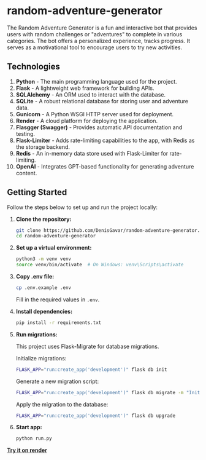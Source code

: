 # random-adventure-generator
The Random Adventure Generator is a fun and interactive bot that provides users with random challenges or "adventures" to complete in various categories. The bot offers a personalized experience, tracks progress. It serves as a motivational tool to encourage users to try new activities.

## Technologies
1. **Python** - The main programming language used for the project.
2. **Flask** - A lightweight web framework for building APIs.
3. **SQLAlchemy** - An ORM used to interact with the database.
4. **SQLite** - A robust relational database for storing user and adventure data.
5. **Gunicorn** - A Python WSGI HTTP server used for deployment.
6. **Render** - A cloud platform for deploying the application.
7. **Flasgger (Swagger)** - Provides automatic API documentation and testing.
8. **Flask-Limiter** - Adds rate-limiting capabilities to the app, with Redis as the storage backend.
9. **Redis** - An in-memory data store used with Flask-Limiter for rate-limiting.
10. **OpenAI** - Integrates GPT-based functionality for generating adventure content.

## Getting Started

Follow the steps below to set up and run the project locally:

1. **Clone the repository:**

    ```bash
    git clone https://github.com/DenisGavar/random-adventure-generator.git
    cd random-adventure-generator
    ```
2. **Set up a virtual environment:**

    ```bash
    python3 -m venv venv
    source venv/bin/activate  # On Windows: venv\Scripts\activate
    ```

3. **Copy .env file:**

    ```bash
    cp .env.example .env
    ```

    Fill in the required values in `.env`.

4. **Install dependencies:**

    ```bash
    pip install -r requirements.txt
    ```

5. **Run migrations:**

    This project uses Flask-Migrate for database migrations.

    Initialize migrations:
    ```bash
    FLASK_APP="run:create_app('development')" flask db init
    ```

    Generate a new migration script:
    ```bash
    FLASK_APP="run:create_app('development')" flask db migrate -m "Initial migration"
    ```

    Apply the migration to the database:
    ```bash
    FLASK_APP="run:create_app('development')" flask db upgrade
    ```

6. **Start app:**

    ```bash
    python run.py
    ```

**[Try it on render](https://random-adventure-generator.onrender.com)**